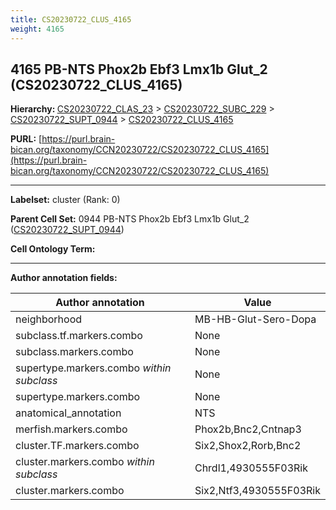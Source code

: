 ```yaml
---
title: CS20230722_CLUS_4165
weight: 4165
---
```

## 4165 PB-NTS Phox2b Ebf3 Lmx1b Glut_2 (CS20230722_CLUS_4165)
<b>Hierarchy: </b>
[CS20230722_CLAS_23](../CS20230722_CLAS_23) >
[CS20230722_SUBC_229](../CS20230722_SUBC_229) >
[CS20230722_SUPT_0944](../CS20230722_SUPT_0944) >
[CS20230722_CLUS_4165](../CS20230722_CLUS_4165)

**PURL:** [https://purl.brain-bican.org/taxonomy/CCN20230722/CS20230722_CLUS_4165](https://purl.brain-bican.org/taxonomy/CCN20230722/CS20230722_CLUS_4165)

---


**Labelset:** cluster (Rank: 0)

**Parent Cell Set:** 0944 PB-NTS Phox2b Ebf3 Lmx1b Glut_2 ([CS20230722_SUPT_0944](../CS20230722_SUPT_0944))



**Cell Ontology Term:** 

[MARKER GENES.]: #


---

[TRANSFERRED ANNOTATIONS.]: #


[AUTHOR ANNOTATION FIELDS.]: #


**Author annotation fields:**

| Author annotation | Value |
|-------------------|-------|
|neighborhood|MB-HB-Glut-Sero-Dopa|
|subclass.tf.markers.combo|None|
|subclass.markers.combo|None|
|supertype.markers.combo _within subclass_|None|
|supertype.markers.combo|None|
|anatomical_annotation|NTS|
|merfish.markers.combo|Phox2b,Bnc2,Cntnap3|
|cluster.TF.markers.combo|Six2,Shox2,Rorb,Bnc2|
|cluster.markers.combo _within subclass_|Chrdl1,4930555F03Rik|
|cluster.markers.combo|Six2,Ntf3,4930555F03Rik|
